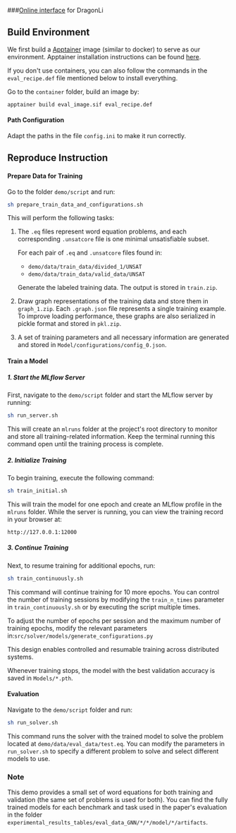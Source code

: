 ###[Online interface](https://dragonli.freemyip.com/) for DragonLi


## Build Environment

We first build a [Apptainer](https://apptainer.org/docs/admin/main/index.html) image (similar to docker) to serve as our environment.
Apptainer installation instructions can be found [here](https://apptainer.org/docs/admin/main/installation.html).

If you don't use containers, you can also follow the commands in the `eval_recipe.def` file mentioned below to install everything.



Go to the `container` folder, build an image by:
```
apptainer build eval_image.sif eval_recipe.def
```

#### Path Configuration
Adapt the paths in the file `config.ini` to make it run correctly.


## Reproduce Instruction


#### Prepare Data for Training

Go to the folder `demo/script` and run:
```sh
sh prepare_train_data_and_configurations.sh
```
This will perform the following tasks:

1. The `.eq` files represent word equation problems, and each corresponding `.unsatcore` file is one minimal unsatisfiable subset.

   For each pair of `.eq` and `.unsatcore` files found in:
   - `demo/data/train_data/divided_1/UNSAT`
   - `demo/data/train_data/valid_data/UNSAT`

   Generate the labeled training data. The output is stored in `train.zip`.


2. Draw graph representations of the training data and store them in `graph_1.zip`. Each `.graph.json` file represents a single training example.  
To improve loading performance, these graphs are also serialized in pickle format and stored in `pkl.zip`.


3. A set of training parameters and all necessary information are generated and stored in `Model/configurations/config_0.json`.



#### Train a Model

##### 1. Start the MLflow Server
First, navigate to the `demo/script` folder and start the MLflow server by running:

```sh
sh run_server.sh
```

This will create an `mlruns` folder at the project's root directory to monitor and store all training-related information. Keep the terminal running this command open until the training process is complete.

##### 2. Initialize Training
To begin training, execute the following command:

```sh
sh train_initial.sh
```

This will train the model for one epoch and create an MLflow profile in the `mlruns` folder. While the server is running, you can view the training record in your browser at:

```
http://127.0.0.1:12000
```

##### 3. Continue Training
Next, to resume training for additional epochs, run:

```sh
sh train_continuously.sh
```

This command will continue training for 10 more epochs. You can control the number of training sessions by modifying the `train_n_times` parameter in `train_continuously.sh` or by executing the script multiple times.

To adjust the number of epochs per session and the maximum number of training epochs, modify the relevant parameters in:`src/solver/models/generate_configurations.py`

This design enables controlled and resumable training across distributed systems.

Whenever training stops, the model with the best validation accuracy is saved in `Models/*.pth`.




#### Evaluation
Navigate to the `demo/script` folder and run:
```sh
sh run_solver.sh
```
This command runs the solver with the trained model to solve the problem located at `demo/data/eval_data/test.eq`. You can modify the parameters in `run_solver.sh` to specify a different problem to solve and select different models to use.






### Note
This demo provides a small set of word equations for both training and validation (the same set of problems is used for both). You can find the fully trained models for each benchmark and task used in the paper's evaluation in the folder `experimental_results_tables/eval_data_GNN/*/*/model/*/artifacts`.